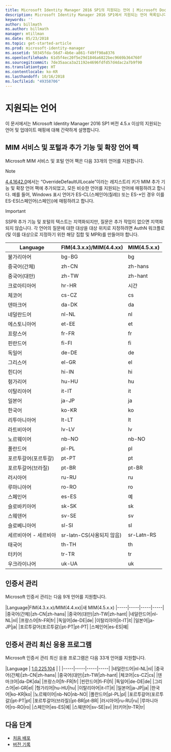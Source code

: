 ```yaml
---
title: Microsoft Identity Manager 2016 SP1의 지원되는 언어 | Microsoft Docs
description: Microsoft Identity Manager 2016 SP1에서 지원되는 언어 목록입니다.
keywords: ''
author: billmath
ms.author: billmath
manager: mtillman
ms.date: 05/23/2018
ms.topic: get-started-article
ms.prod: microsoft-identity-manager
ms.assetid: 50345fda-56d7-4b6e-a861-f49ff90a8376
ms.openlocfilehash: 61d5f4ec20f5e29d1846a6822bec9669b364760f
ms.sourcegitcommit: 7de35aaca3a21192e4696fdfd57d4dac2a7b9f90
ms.translationtype: HT
ms.contentlocale: ko-KR
ms.lasthandoff: 10/16/2018
ms.locfileid: "49358706"
---
```

# <a name="supported-languages"></a>지원되는 언어

이 문서에서는 Microsoft Identity Manager 2016 SP1 버전 4.5.x 이상의 지원되는 언어 및 업데이트 매핑에 대해 간략하게 설명합니다.

## <a name="mim-service-and-portal-and-add-ins-and-extensions-language-pack"></a>MIM 서비스 및 포털과 추가 기능 및 확장 언어 팩 

Microsoft MIM 서비스 및 포털 언어 팩은 다음 33개의 언어를 지원합니다.  

> [!NOTE]
> [4.4.1642.0](https://support.microsoft.com/en-us/help/4021562/hotfix-rollup-package-build-4-4-1642-0-is-available-for-microsoft)에서는 “OverrideDefaultUILocale”이라는 레지스트리 키가 MIM 추가 기능 및 확장 언어 팩에 추가되었고, 모든 비슷한 언어를 지원되는 언어에 매핑하려고 합니다. 예를 들어, Windows 표시 언어가 ES-CL(스페인어(칠레)) 또는 ES-\*인 경우 이를 ES-ES(스페인어(스페인))에 매핑하려고 합니다.

> [!IMPORTANT]
> SSPR 추가 기능 및 포털의 텍스트는 지역화되지만, 질문은 추가 작업이 없으면 지역화되지 않습니다. 각 언어의 질문에 대한 대상을 대상 위치로 지정하려면 AuthN 워크플로(및 이를 대상으로 지정하기 위한 해당 집합 및 MPR)를 만들어야 합니다.

|       Language        | FIM(4.3.x.x)/MIM(4.4.xx) | MIM(4.5.x.x) |
|-----------------------|--------------------------|--------------|
|       불가리아어       |          bg-BG           |      bg      |
| 중국어(간체)  |          zh-CN           |   zh-hans    |
|   중국어(대만)    |          zh-TW           |   zh-hant    |
|       크로아티아어        |          hr-HR           |      시간      |
|         체코어         |          cs-CZ           |      cs      |
|        덴마크어         |          da-DK           |      da      |
|         네덜란드어         |          nl-NL           |      nl      |
|       에스토니아어        |          et-EE           |      et      |
|        프랑스어         |          fr-FR           |      fr      |
|        핀란드어        |          fi-FI           |      fi      |
|        독일어         |          de-DE           |      de      |
|         그리스어         |          el-GR           |      el      |
|         힌디어         |          hi-IN           |      hi      |
|       헝가리어       |          hu-HU           |      hu      |
|        이탈리아어        |          it-IT           |      it      |
|       일본어        |          ja-JP           |      ja      |
|        한국어         |          ko-KR           |      ko      |
|      리투아니아어       |          lt-LT           |      lt      |
|        라트비아어        |          lv-LV           |      lv      |
|       노르웨이어       |          nb-NO           |    nb-NO     |
|        폴란드어         |          pl-PL           |      pl      |
| 포르투갈어(포르투갈) |          pt-PT           |      pt      |
|  포르투갈어(브라질)  |          pt-BR           |    pt-BR     |
|        러시아어        |          ru-RU           |      ru      |
|       루마니아어        |          ro-RO           |      ro      |
|        스페인어        |          es-ES           |      예      |
|        슬로바키아어         |          sk-SK           |      sk      |
|        스웨덴어        |          sv-SE           |      sv      |
|       슬로베니아어       |          sl-SI           |      sl      |
|   세르비아어 - 세르비아    |  sr-latn-CS(사용되지 않음)  |  sr-Latn-RS  |
|         태국어          |          th-TH           |      th      |
|        터키어        |          tr-TR           |      tr      |
|       우크라이나어       |          uk-UA           |      uk      |

## <a name="certificate-management"></a>인증서 관리 
Microsoft 인증서 관리는 다음 9개 언어를 지원합니다. 

|Language|FIM(4.3.x.x)/MIM(4.4.xx)|새 MIM(4.5.x.x)
|-----|-----|-----|-----|
|중국어(간체)|zh-CN|zh-hans|
|중국어(대만)|zh-TW|zh-hant|
|네덜란드어|nl-NL|nl|
|프랑스어|fr-FR|fr|
|독일어|de-DE|de|
|이탈리아어|it-IT|it|
|일본어|ja-JP|ja|
|포르투갈어(포르투갈)|pt-PT|pt-PT|
|스페인어|es-ES|예|

## <a name="certificate-management-modern-application"></a>인증서 관리 최신 응용 프로그램  
Microsoft 인증서 관리 최신 응용 프로그램은 다음 33개 언어를 지원합니다. 

|Language | [1.0.225.104](https://www.microsoft.com/en-us/download/details.aspx?id=54954) | |
|-----|-----|-----|-----|
|네덜란드어|nl-NL|nl|
|중국어(간체)|zh-CN|zh-hans|
|중국어(대만)|zh-TW|zh-hant|
|체코어|cs-CZ|cs|
|덴마크어|da-DK|da|
|프랑스어|fr-FR|fr|
|핀란드어|fi-FI|fi|
|독일어|de-DE|de|
|그리스어|el-GR|el|
|헝가리어|hu-HU|hu|
|이탈리아어|it-IT|it|
|일본어|ja-JP|ja|
|한국어|ko-KR|ko|
|노르웨이어|nb-NO|nb-NO|
|폴란드어|pl-PL|pl|
|포르투갈어(포르투갈)|pt-PT|pt|
|포르투갈어(브라질)|pt-BR|pt-BR|
|러시아어|ru-RU|ru|
|루마니아어|ro-RO|ro|
|스페인어|es-ES|예|
|스웨덴어|sv-SE|sv|
|터키어|tr-TR|tr|

## <a name="next-steps"></a>다음 단계

- [처음 배포](microsoft-identity-manager-deploy.md)
- [버전 기록](/reference/version-history.md)
